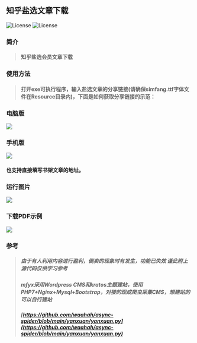 ## 知乎盐选文章下载

![License](https://img.shields.io/badge/License-Apache2.0-brightgreen)
![License](https://img.shields.io/badge/Version-v1.1-yellow)

### 简介

> #### 知乎盐选会员文章下载

### 使用方法

> #### 打开exe可执行程序，输入盐选文章的分享链接(请确保simfang.ttf字体文件在Resource目录内)，下面是如何获取分享链接的示范：

### 电脑版

![](https://s2.loli.net/2022/11/25/qs1pkTCubxgfQvV.png)


### 手机版

![](https://s2.loli.net/2022/11/25/KQ1Gs2qPXiyAI5d.png)

#### 也支持直接填写书架文章的地址。

### 运行图片

![](https://s2.loli.net/2022/11/26/5PtloE4L1dGfvwy.jpg)

### 下载PDF示例

![](https://s2.loli.net/2022/12/05/3RzhvNXaLtPpTQq.jpg)

### 参考

> ##### *由于有人利用内容进行盈利，倒卖的现象时有发生，功能已失效 谨此附上源代码仅供学习参考*
> ##### *mfyx采用Wordpress CMS和kratos主题建站，使用PHP7+Nginx+Mysql+Bootstrap，对接的现成爬虫采集CMS，想建站的可以自行建站*
> ##### *[https://github.com/waahah/async-spider/blob/main/yanxuan/yanxuan.py](https://github.com/waahah/async-spider/blob/main/yanxuan/yanxuan.py)*
